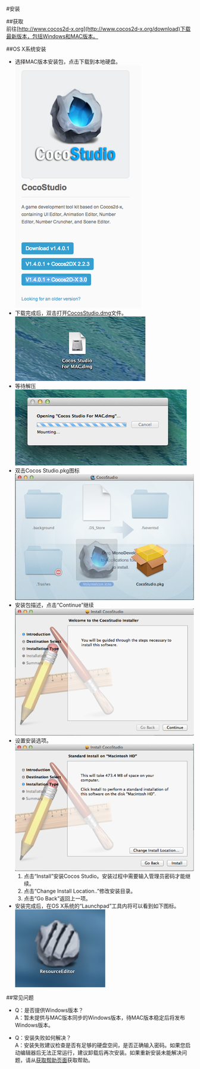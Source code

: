 #安装

##获取   
前往[http://www.cocos2d-x.org](http://www.cocos2d-x.org/download)下载最新版本，包括Windows和MAC版本。



##OS X系统安装

- 选择MAC版本安装包，点击下载到本地硬盘。  
  ![](./res/1.png) 
- 下载完成后，双击打开[CocosStudio.dmg]()文件。    
  ![](./res/2.png) 
- 等待解压   
  ![](./res/3.png) 
- 双击Cocos Studio.pkg图标   
  ![](./res/4.png) 
- 安装包描述，点击“Continue”继续   
  ![](./res/5.png) 
- 设置安装选项。  
  ![](./res/6.png) 
	1. 点击“Install”安装Cocos Studio。安装过程中需要输入管理员密码才能继续。
	2. 点击“Change Install Location..”修改安装目录。
	3. 点击“Go Back”返回上一项。    
- 安装完成后，在OS X系统的“Launchpad”工具内将可以看到如下图标。   
  ![](./res/7.png) 



##常见问题
- Q：是否提供Windows版本？   
	A：暂未提供与MAC版本同步的Windows版本，待MAC版本稳定后将发布Windows版本。

- Q：安装失败如何解决？    
	A：安装失败建议检查是否有足够的硬盘空间，是否正确输入密码。如果您启动编辑器后无法正常运行，建议卸载后再次安装。如果重新安装未能解决问题，请从[获取帮助页面](../../contact_support/zh.md)获取帮助。

